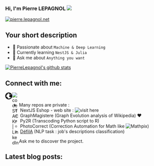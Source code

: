 ### Hi, I'm Pierre LEPAGNOL <img src="https://media.giphy.com/media/hvRJCLFzcasrR4ia7z/giphy.gif" width="25px">
[![pierre.lepagnol.net](https://img.shields.io/badge/pierre.lepagnol.net-MyWebSite-green?style=flat-square)](https://pierre.lepagnol.net)
## Your short description
- 🔭 Passionate about `Machine & Deep Learning`
- 🌱 Currently learning `NestJS & Julia`
- 💬 Ask me about `Anything you want`

<!-- Also feel free to update second URL to any URL -->
[![PierreLepagnol's github stats](https://github-readme-stats.vercel.app/api?username=PierreLepagnol&count_private=true&include_all_commits=true&theme=merko)](https://google.com)
## Connect with me:
[<img align="left" alt="codeSTACKr.com" width="22px" src="https://raw.githubusercontent.com/iconic/open-iconic/master/svg/globe.svg" />][website]
[<img align="left" alt="codeSTACKr | LinkedIn" width="22px" src="https://cdn.jsdelivr.net/npm/simple-icons@v3/icons/linkedin.svg" />][linkedin]
<br />
- Many repos are private :
  * NextJS Eshop - web site : ![visit here](https://end-of-campain.d2d465kxchln5s.amplifyapp.com/)
  * GraphMagistere (Graph Evolution analysis of Wikipedia) :heart:
  * Py2R (Transcoding Python script to R)
  * PhotoCorrect (Correction Automation for Math like ![Mathpix](https://mathpix.com/worksheets))
  * [DéfiIA](https://www.kaggle.com/c/defi-ia-insa-toulouse/leaderboard) (NLP task : job's descriptions classification) 

Ask me to discover the project.
<!-- Optional if you have blogs -->
## Latest blog posts:
<!-- BLOG-POST-LIST:START -->
<!-- BLOG-POST-LIST:END -->
<!-- This section you create this variables that are used above -->
[website]: pierre.lepagnol.net  
[linkedin]: https://www.linkedin.com/in/pierre-lepagnol
